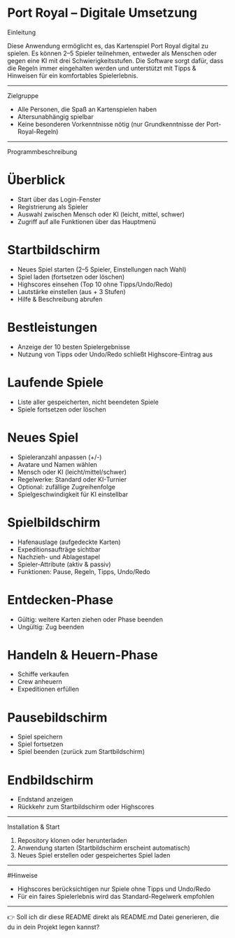 # Port Royal – Digitale Umsetzung

  Einleitung

Diese Anwendung ermöglicht es, das Kartenspiel Port Royal digital zu spielen.
Es können 2–5 Spieler teilnehmen, entweder als Menschen oder gegen eine KI mit drei Schwierigkeitsstufen.
Die Software sorgt dafür, dass die Regeln immer eingehalten werden und unterstützt mit Tipps & Hinweisen für ein komfortables Spielerlebnis.

---

  Zielgruppe

* Alle Personen, die Spaß an Kartenspielen haben
* Altersunabhängig spielbar
* Keine besonderen Vorkenntnisse nötig (nur Grundkenntnisse der Port-Royal-Regeln)

---

  Programmbeschreibung

# Überblick

* Start über das Login-Fenster
* Registrierung als Spieler
* Auswahl zwischen Mensch oder KI (leicht, mittel, schwer)
* Zugriff auf alle Funktionen über das Hauptmenü

# Startbildschirm

* Neues Spiel starten (2–5 Spieler, Einstellungen nach Wahl)
* Spiel laden (fortsetzen oder löschen)
* Highscores einsehen (Top 10 ohne Tipps/Undo/Redo)
* Lautstärke einstellen (aus + 3 Stufen)
* Hilfe & Beschreibung abrufen

# Bestleistungen

* Anzeige der 10 besten Spielergebnisse
* Nutzung von Tipps oder Undo/Redo schließt Highscore-Eintrag aus

# Laufende Spiele

* Liste aller gespeicherten, nicht beendeten Spiele
* Spiele fortsetzen oder löschen

# Neues Spiel

* Spieleranzahl anpassen (+/-)
* Avatare und Namen wählen
* Mensch oder KI (leicht/mittel/schwer)
* Regelwerke: Standard oder KI-Turnier
* Optional: zufällige Zugreihenfolge
* Spielgeschwindigkeit für KI einstellbar

# Spielbildschirm

* Hafenauslage (aufgedeckte Karten)
* Expeditionsaufträge sichtbar
* Nachzieh- und Ablagestapel
* Spieler-Attribute (aktiv & passiv)
* Funktionen: Pause, Regeln, Tipps, Undo/Redo

# Entdecken-Phase

* Gültig: weitere Karten ziehen oder Phase beenden
* Ungültig: Zug beenden

# Handeln & Heuern-Phase

* Schiffe verkaufen
* Crew anheuern
* Expeditionen erfüllen

# Pausebildschirm

* Spiel speichern
* Spiel fortsetzen
* Spiel beenden (zurück zum Startbildschirm)

# Endbildschirm

* Endstand anzeigen
* Rückkehr zum Startbildschirm oder Highscores

---

  Installation & Start

1. Repository klonen oder herunterladen
2. Anwendung starten (Startbildschirm erscheint automatisch)
3. Neues Spiel erstellen oder gespeichertes Spiel laden

---

 #Hinweise

* Highscores berücksichtigen nur Spiele ohne Tipps und Undo/Redo
* Für ein faires Spielerlebnis wird das Standard-Regelwerk empfohlen

---

👉 Soll ich dir diese README direkt als README.md Datei generieren, die du in dein Projekt legen kannst?
